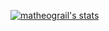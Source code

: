 [![matheograil's stats](https://github-readme-stats.vercel.app/api?username=matheograil&show_icons=true&title_color=fff&icon_color=79ff97&text_color=9f9f9f&bg_color=151515&count_private=true)](https://github.com/anuraghazra/github-readme-stats)
